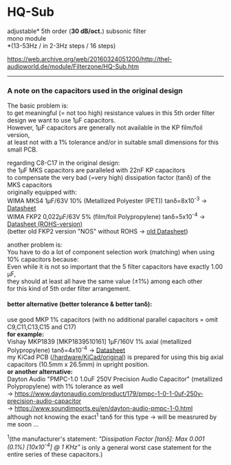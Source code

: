 # HQ-Sub  
adjustable\* 5th order (**30 dB/oct.**) subsonic filter  
mono module  
\*(13-53Hz / in 2-3Hz steps / 16 steps)  
  
https://web.archive.org/web/20160324051200/http://thel-audioworld.de/module/Filterzone/HQ-Sub.htm

----
### A note on the capacitors used in the original design  
The basic problem is:  
to get meaningful (= not too high) resistance values in this 5th order filter design we want to use 1µF capacitors.  
However, 1µF capacitors are generally not available in the KP film/foil version,  
at least not with a 1% tolerance and/or in suitable small dimensions for this small PCB.  
  
regarding C8-C17 in the original design:  
the 1µF MKS capacitors are paralleled with 22nF KP capacitors  
to compensate the very bad (=very high) dissipation factor (tanδ) of the MKS capacitors  
originally equipped with:  
WIMA MKS4    1µF/63V 10%   (Metallized Polyester (PET))     tanδ=8x10<sup>-3</sup> -> <a href="https://github.com/analoghifi/capacitors/blob/main/audio%20and%20filter%20capacitors/docs/datasheets/dont%20use/PET%20MKS/WIMA_MKS_4__EN.pdf">Datasheet</a>  
WIMA FKP2  0,022µF/63V 5%  (film/foil Polypropylene) tanδ=5x10<sup>-4</sup> -> <a href="https://github.com/analoghifi/capacitors/blob/main/audio%20and%20filter%20capacitors/docs/datasheets/kp/WIMA_FKP_2__NEW_ROHS__EN.pdf">Datasheet (ROHS-version)</a>  
(better old FKP2 version "NOS" without ROHS -> <a href ="https://github.com/analoghifi/capacitors/blob/main/audio%20and%20filter%20capacitors/docs/datasheets/kp/WIMA_FKP_2__OLD_nonROHS__EN.pdf">old Datasheet</a>)  
  
another problem is:  
You have to do a lot of component selection work (matching) when using 10% capacitors because:  
Even while it is not so important that the 5 filter capacitors have exactly 1.00 µF,  
they should at least all have the same value (±1%) among each other  
for this kind of 5th order filter arrangement.  
  
#### better alternative (better tolerance & better tanδ):
use good MKP 1% capacitors (with no additional parallel capacitors = omit C9,C11,C13,C15 and C17)  
**for example:**  
Vishay MKP1839 [MKP1839510161] 1µF/160V 1% axial (metallized Polypropylene) tanδ=4x10<sup>-4</sup> -> <a href="https://github.com/analoghifi/capacitors/blob/main/audio%20and%20filter%20capacitors/docs/datasheets/mkp/vishay_mkp1839.pdf">Datasheet</a>   
my KiCad PCB (<a href="/hardware/KiCad/original">/hardware/KiCad/original</a>) is prepared for using this big axial capacitors (10.5mm x 26.5mm) in upright position.  
**or another alternative:**  
Dayton Audio "PMPC-1.0 1.0uF 250V Precision Audio Capacitor" (metallized Polypropylene) with 1% tolerance as well   
-> https://www.daytonaudio.com/product/179/pmpc-1-0-1-0uf-250v-precision-audio-capacitor  
-> https://www.soundimports.eu/en/dayton-audio-pmpc-1-0.html  
although not knowing the exact<sup>1</sup> tanδ for this type -> will be measrured by me soon ...  
  
<sup>1</sup>(the manufacturer's statement: *"Dissipation Factor [tanδ]: Max 0.001 (0.1%) [10x10<sup>-4</sup>] @ 1 KHz"* is only a general worst case statement for the entire series of these capacitors.)


